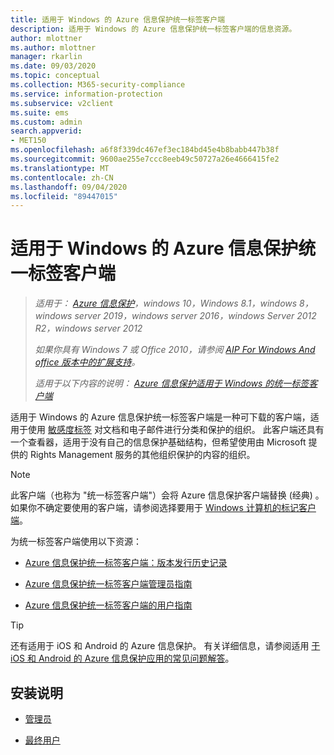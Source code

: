 ```yaml
---
title: 适用于 Windows 的 Azure 信息保护统一标签客户端
description: 适用于 Windows 的 Azure 信息保护统一标签客户端的信息资源。
author: mlottner
ms.author: mlottner
manager: rkarlin
ms.date: 09/03/2020
ms.topic: conceptual
ms.collection: M365-security-compliance
ms.service: information-protection
ms.subservice: v2client
ms.suite: ems
ms.custom: admin
search.appverid:
- MET150
ms.openlocfilehash: a6f8f339dc467ef3ec184bd45e4b8babb447b38f
ms.sourcegitcommit: 9600ae255e7ccc8eeb49c50727a26e4666415fe2
ms.translationtype: MT
ms.contentlocale: zh-CN
ms.lasthandoff: 09/04/2020
ms.locfileid: "89447015"
---
```

# <a name="azure-information-protection-unified-labeling-client-for-windows"></a>适用于 Windows 的 Azure 信息保护统一标签客户端

>*适用于： [Azure 信息保护](https://azure.microsoft.com/pricing/details/information-protection)，windows 10，Windows 8.1，windows 8，windows server 2019，windows server 2016，windows Server 2012 R2，windows server 2012*
>
>*如果你具有 Windows 7 或 Office 2010，请参阅 [AIP For Windows And office 版本中的扩展支持](../known-issues.md#aip-for-windows-and-office-versions-in-extended-support)。*
>
>*适用于以下内容的说明： [Azure 信息保护适用于 Windows 的统一标签客户端](../faqs.md#whats-the-difference-between-the-azure-information-protection-classic-and-unified-labeling-clients)*

适用于 Windows 的 Azure 信息保护统一标签客户端是一种可下载的客户端，适用于使用 [敏感度标签](https://docs.microsoft.com/microsoft-365/compliance/sensitivity-labels) 对文档和电子邮件进行分类和保护的组织。 此客户端还具有一个查看器，适用于没有自己的信息保护基础结构，但希望使用由 Microsoft 提供的 Rights Management 服务的其他组织保护的内容的组织。

> [!NOTE]
> 此客户端（也称为 "统一标签客户端"）会将 Azure 信息保护客户端替换 (经典) 。 如果你不确定要使用的客户端，请参阅选择要用于 [Windows 计算机的标记客户端](use-client.md#choose-which-labeling-client-to-use-for-windows-computers)。

为统一标签客户端使用以下资源：

- [Azure 信息保护统一标签客户端：版本发行历史记录](unifiedlabelingclient-version-release-history.md)

- [Azure 信息保护统一标签客户端管理员指南](clientv2-admin-guide.md)

- [Azure 信息保护统一标签客户端的用户指南](clientv2-user-guide.md)

> [!TIP]
> 还有适用于 iOS 和 Android 的 Azure 信息保护。 有关详细信息，请参阅适用 [于 iOS 和 Android 的 Azure 信息保护应用的常见问题解答](mobile-app-faq.md)。

## <a name="install-instructions"></a>安装说明

- [管理员](clientv2-admin-guide-install.md)

- [最终用户](install-unifiedlabelingclient-app.md)
